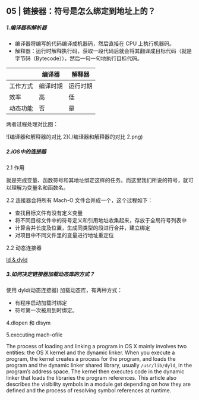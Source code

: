 ## 05 | 链接器：符号是怎么绑定到地址上的？

##### 1.编译器和解析器

+ 编译器将编写的代码编译成机器码，然后直接在 CPU 上执行机器码。
+ 解释器：运行时解释执行码，获取一段代码后就会将其翻译成目标代码（就是字节码（Bytecode）），然后一句一句地执行目标代码。

|          | 编译器   | 解释器   |
| :------- | -------- | -------- |
| 工作方式 | 编译时期 | 运行时期 |
| 效率     | 高       | 低       |
| 动态功能 | 否       | 是       |

两者过程处理对比图：

![编译器和解释器的对比 2](./编译器和解释器的对比 2.png)



##### 2.iOS中的连接器

2.1 作用

就是完成变量、函数符号和其地址绑定这样的任务。而这里我们所说的符号，就可以理解为变量名和函数名。

2.2 连接器会将所有 Mach-O 文件合并成一个，这个过程如下：

+ 查找目标文件有没有定义变量
+ 将不同目标文件中的符号定义和引用地址收集起来，存放于全局符号列表中
+ 计算合并长度及位置，生成同类型的段进行合并，建立绑定
+ 对项目中不同文件里的变量进行地址重定位

2.2 动态连接器

[ld & dyld](<https://stackoverflow.com/questions/29335332/does-os-x-have-two-linkers-one-static-and-one-dynamic>)

##### 3.如何决定链接器加载动态库的方式？

使用 dyld(动态连接器) 加载动态库，有两种方式：

+ 有程序启动加载时绑定
+ 符号第一次被用到时绑定。

4.dlopen 和 dlsym

5.executing mach-ofile 

 The process of loading and linking a program in OS X mainly involves two entities: the OS X kernel and the dynamic linker. When you execute a program, the kernel creates a process for the program, and loads the program and the dynamic linker shared library, usually `/usr/lib/dyld`, in the program’s address space. The kernel then executes code in the dynamic linker that loads the libraries the program references. This article also describes the visibility symbols in a module get depending on how they are defined and the process of resolving symbol references at runtime.